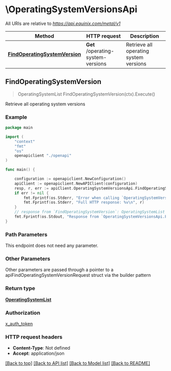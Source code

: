 # \OperatingSystemVersionsApi

All URIs are relative to *https://api.equinix.com/metal/v1*

Method | HTTP request | Description
------------- | ------------- | -------------
[**FindOperatingSystemVersion**](OperatingSystemVersionsApi.md#FindOperatingSystemVersion) | **Get** /operating-system-versions | Retrieve all operating system versions



## FindOperatingSystemVersion

> OperatingSystemList FindOperatingSystemVersion(ctx).Execute()

Retrieve all operating system versions



### Example

```go
package main

import (
    "context"
    "fmt"
    "os"
    openapiclient "./openapi"
)

func main() {

    configuration := openapiclient.NewConfiguration()
    apiClient := openapiclient.NewAPIClient(configuration)
    resp, r, err := apiClient.OperatingSystemVersionsApi.FindOperatingSystemVersion(context.Background()).Execute()
    if err != nil {
        fmt.Fprintf(os.Stderr, "Error when calling `OperatingSystemVersionsApi.FindOperatingSystemVersion``: %v\n", err)
        fmt.Fprintf(os.Stderr, "Full HTTP response: %v\n", r)
    }
    // response from `FindOperatingSystemVersion`: OperatingSystemList
    fmt.Fprintf(os.Stdout, "Response from `OperatingSystemVersionsApi.FindOperatingSystemVersion`: %v\n", resp)
}
```

### Path Parameters

This endpoint does not need any parameter.

### Other Parameters

Other parameters are passed through a pointer to a apiFindOperatingSystemVersionRequest struct via the builder pattern


### Return type

[**OperatingSystemList**](OperatingSystemList.md)

### Authorization

[x_auth_token](../README.md#x_auth_token)

### HTTP request headers

- **Content-Type**: Not defined
- **Accept**: application/json

[[Back to top]](#) [[Back to API list]](../README.md#documentation-for-api-endpoints)
[[Back to Model list]](../README.md#documentation-for-models)
[[Back to README]](../README.md)

